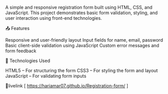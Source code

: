 A simple and responsive registration form built using HTML, CSS, and JavaScript. This project demonstrates basic form validation, styling, and user interaction using front-end technologies.

📤 Features

Responsive and user-friendly layout
Input fields for name, email, password
Basic client-side validation using JavaScript
Custom error messages and form feedback

📁 Technologies Used

HTML5 – For structuring the form
CSS3 – For styling the form and layout
JavaScript – For validating form inputs

🚀livelink
[  https://hariamar07.github.io/Registration-form/ ]
